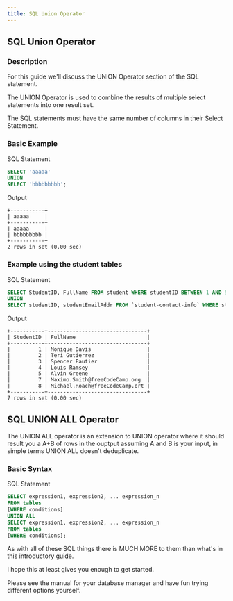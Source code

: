 ```yaml
---
title: SQL Union Operator
---
```


## SQL Union Operator

### Description
For this guide we'll discuss the UNION Operator section of the SQL statement.

The UNION Operator is used to combine the results of multiple select statements into one result set.

The SQL statements must have the same number of columns in their Select Statement.

### Basic Example

SQL Statement

```sql
SELECT 'aaaaa'
UNION
SELECT 'bbbbbbbbb';
```

Output

```text
+-----------+
| aaaaa     |
+-----------+
| aaaaa     |
| bbbbbbbbb |
+-----------+
2 rows in set (0.00 sec)
```

### Example using the student tables

SQL Statement

```sql
SELECT StudentID, FullName FROM student WHERE studentID BETWEEN 1 AND 5
UNION
SELECT studentID, studentEmailAddr FROM `student-contact-info` WHERE studentID BETWEEN 7 AND 8;
```

Output

``` text
+-----------+--------------------------------+
| StudentID | FullName                       |
+-----------+--------------------------------+
|         1 | Monique Davis                  |
|         2 | Teri Gutierrez                 |
|         3 | Spencer Pautier                |
|         4 | Louis Ramsey                   |
|         5 | Alvin Greene                   |
|         7 | Maximo.Smith@freeCodeCamp.org  |
|         8 | Michael.Roach@freeCodeCamp.ort |
+-----------+--------------------------------+
7 rows in set (0.00 sec)
```

## SQL UNION ALL Operator

The UNION ALL operator is an extension to UNION operator where it should result you a A+B of rows in the ouptput assuming A and B is your input, in simple terms UNION ALL doesn't deduplicate.


### Basic Syntax

SQL Statement

```sql
SELECT expression1, expression2, ... expression_n
FROM tables
[WHERE conditions]
UNION ALL
SELECT expression1, expression2, ... expression_n
FROM tables
[WHERE conditions];
```

As with all of these SQL things there is MUCH MORE to them than what's in this introductory guide.  

I hope this at least gives you enough to get started.  

Please see the manual for your database manager and have fun trying different options yourself.



